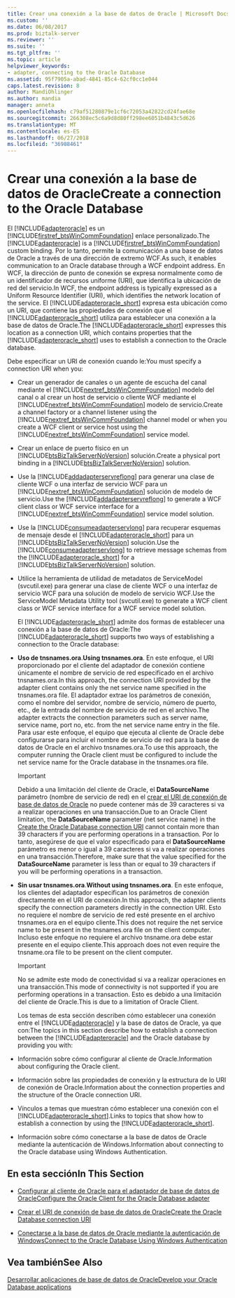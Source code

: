 ```yaml
---
title: Crear una conexión a la base de datos de Oracle | Microsoft Docs
ms.custom: ''
ms.date: 06/08/2017
ms.prod: biztalk-server
ms.reviewer: ''
ms.suite: ''
ms.tgt_pltfrm: ''
ms.topic: article
helpviewer_keywords:
- adapter, connecting to the Oracle Database
ms.assetid: 95f7905a-abad-4841-85c4-62cf0cc1e044
caps.latest.revision: 8
author: MandiOhlinger
ms.author: mandia
manager: anneta
ms.openlocfilehash: c79af51280879e1cf6c72053a42822cd24fae68e
ms.sourcegitcommit: 266308ec5c6a9d8d80ff298ee6051b4843c5d626
ms.translationtype: MT
ms.contentlocale: es-ES
ms.lasthandoff: 06/27/2018
ms.locfileid: "36988461"
---
```

# <a name="create-a-connection-to-the-oracle-database"></a><span data-ttu-id="a481d-102">Crear una conexión a la base de datos de Oracle</span><span class="sxs-lookup"><span data-stu-id="a481d-102">Create a connection to the Oracle Database</span></span>
<span data-ttu-id="a481d-103">El [!INCLUDE[adapteroracle](../../includes/adapteroracle-md.md)] es un [!INCLUDE[firstref_btsWinCommFoundation](../../includes/firstref-btswincommfoundation-md.md)] enlace personalizado.</span><span class="sxs-lookup"><span data-stu-id="a481d-103">The [!INCLUDE[adapteroracle](../../includes/adapteroracle-md.md)] is a [!INCLUDE[firstref_btsWinCommFoundation](../../includes/firstref-btswincommfoundation-md.md)] custom binding.</span></span> <span data-ttu-id="a481d-104">Por lo tanto, permite la comunicación a una base de datos de Oracle a través de una dirección de extremo WCF.</span><span class="sxs-lookup"><span data-stu-id="a481d-104">As such, it enables communication to an Oracle database through a WCF endpoint address.</span></span> <span data-ttu-id="a481d-105">En WCF, la dirección de punto de conexión se expresa normalmente como de un identificador de recursos uniforme (URI), que identifica la ubicación de red del servicio.</span><span class="sxs-lookup"><span data-stu-id="a481d-105">In WCF, the endpoint address is typically expressed as a Uniform Resource Identifier (URI), which identifies the network location of the service.</span></span> <span data-ttu-id="a481d-106">El [!INCLUDE[adapteroracle_short](../../includes/adapteroracle-short-md.md)] expresa esta ubicación como un URI, que contiene las propiedades de conexión que el [!INCLUDE[adapteroracle_short](../../includes/adapteroracle-short-md.md)] utiliza para establecer una conexión a la base de datos de Oracle.</span><span class="sxs-lookup"><span data-stu-id="a481d-106">The [!INCLUDE[adapteroracle_short](../../includes/adapteroracle-short-md.md)] expresses this location as a connection URI, which contains properties that the [!INCLUDE[adapteroracle_short](../../includes/adapteroracle-short-md.md)] uses to establish a connection to the Oracle database.</span></span>  
  
 <span data-ttu-id="a481d-107">Debe especificar un URI de conexión cuando le:</span><span class="sxs-lookup"><span data-stu-id="a481d-107">You must specify a connection URI when you:</span></span>  
  
- <span data-ttu-id="a481d-108">Crear un generador de canales o un agente de escucha del canal mediante el [!INCLUDE[nextref_btsWinCommFoundation](../../includes/nextref-btswincommfoundation-md.md)] modelo del canal o al crear un host de servicio o cliente WCF mediante el [!INCLUDE[nextref_btsWinCommFoundation](../../includes/nextref-btswincommfoundation-md.md)] modelo de servicio.</span><span class="sxs-lookup"><span data-stu-id="a481d-108">Create a channel factory or a channel listener using the [!INCLUDE[nextref_btsWinCommFoundation](../../includes/nextref-btswincommfoundation-md.md)] channel model or when you create a WCF client or service host using the [!INCLUDE[nextref_btsWinCommFoundation](../../includes/nextref-btswincommfoundation-md.md)] service model.</span></span>  
  
- <span data-ttu-id="a481d-109">Crear un enlace de puerto físico en un [!INCLUDE[btsBizTalkServerNoVersion](../../includes/btsbiztalkservernoversion-md.md)] solución.</span><span class="sxs-lookup"><span data-stu-id="a481d-109">Create a physical port binding in a [!INCLUDE[btsBizTalkServerNoVersion](../../includes/btsbiztalkservernoversion-md.md)] solution.</span></span>  
  
- <span data-ttu-id="a481d-110">Use la [!INCLUDE[addadapterservreflong](../../includes/addadapterservreflong-md.md)] para generar una clase de cliente WCF o una interfaz de servicio WCF para un [!INCLUDE[nextref_btsWinCommFoundation](../../includes/nextref-btswincommfoundation-md.md)] solución de modelo de servicio.</span><span class="sxs-lookup"><span data-stu-id="a481d-110">Use the [!INCLUDE[addadapterservreflong](../../includes/addadapterservreflong-md.md)] to generate a WCF client class or WCF service interface for a [!INCLUDE[nextref_btsWinCommFoundation](../../includes/nextref-btswincommfoundation-md.md)] service model solution.</span></span>  
  
- <span data-ttu-id="a481d-111">Use la [!INCLUDE[consumeadapterservlong](../../includes/consumeadapterservlong-md.md)] para recuperar esquemas de mensaje desde el [!INCLUDE[adapteroracle_short](../../includes/adapteroracle-short-md.md)] para un [!INCLUDE[btsBizTalkServerNoVersion](../../includes/btsbiztalkservernoversion-md.md)] solución.</span><span class="sxs-lookup"><span data-stu-id="a481d-111">Use the [!INCLUDE[consumeadapterservlong](../../includes/consumeadapterservlong-md.md)] to retrieve message schemas from the [!INCLUDE[adapteroracle_short](../../includes/adapteroracle-short-md.md)] for a [!INCLUDE[btsBizTalkServerNoVersion](../../includes/btsbiztalkservernoversion-md.md)] solution.</span></span>  
  
- <span data-ttu-id="a481d-112">Utilice la herramienta de utilidad de metadatos de ServiceModel (svcutil.exe) para generar una clase de cliente WCF o una interfaz de servicio WCF para una solución de modelo de servicio WCF.</span><span class="sxs-lookup"><span data-stu-id="a481d-112">Use the ServiceModel Metadata Utility tool (svcutil.exe) to generate a WCF client class or WCF service interface for a WCF service model solution.</span></span>  
  
  <span data-ttu-id="a481d-113">El [!INCLUDE[adapteroracle_short](../../includes/adapteroracle-short-md.md)] admite dos formas de establecer una conexión a la base de datos de Oracle:</span><span class="sxs-lookup"><span data-stu-id="a481d-113">The [!INCLUDE[adapteroracle_short](../../includes/adapteroracle-short-md.md)] supports two ways of establishing a connection to the Oracle database:</span></span>  
  
- <span data-ttu-id="a481d-114">**Uso de tnsnames.ora**.</span><span class="sxs-lookup"><span data-stu-id="a481d-114">**Using tnsnames.ora**.</span></span> <span data-ttu-id="a481d-115">En este enfoque, el URI proporcionado por el cliente del adaptador de conexión contiene únicamente el nombre de servicio de red especificado en el archivo tnsnames.ora.</span><span class="sxs-lookup"><span data-stu-id="a481d-115">In this approach, the connection URI provided by the adapter client contains only the net service name specified in the tnsnames.ora file.</span></span> <span data-ttu-id="a481d-116">El adaptador extrae los parámetros de conexión, como el nombre del servidor, nombre de servicio, número de puerto, etc., de la entrada del nombre de servicio de red en el archivo.</span><span class="sxs-lookup"><span data-stu-id="a481d-116">The adapter extracts the connection parameters such as server name, service name, port no, etc. from the net service name entry in the file.</span></span> <span data-ttu-id="a481d-117">Para usar este enfoque, el equipo que ejecuta al cliente de Oracle debe configurarse para incluir el nombre de servicio de red para la base de datos de Oracle en el archivo tnsnames.ora.</span><span class="sxs-lookup"><span data-stu-id="a481d-117">To use this approach, the computer running the Oracle client must be configured to include the net service name for the Oracle database in the tnsnames.ora file.</span></span>  
  
  > [!IMPORTANT]
  >  <span data-ttu-id="a481d-118">Debido a una limitación del cliente de Oracle, el **DataSourceName** parámetro (nombre de servicio de red) en el [crear el URI de conexión de base de datos de Oracle](../../adapters-and-accelerators/adapter-oracle-database/create-the-oracle-database-connection-uri.md) no puede contener más de 39 caracteres si va a realizar operaciones en una transacción.</span><span class="sxs-lookup"><span data-stu-id="a481d-118">Due to an Oracle Client limitation, the **DataSourceName** parameter (net service name) in the [Create the Oracle Database connection URI](../../adapters-and-accelerators/adapter-oracle-database/create-the-oracle-database-connection-uri.md) cannot contain more than 39 characters if you are performing operations in a transaction.</span></span> <span data-ttu-id="a481d-119">Por lo tanto, asegúrese de que el valor especificado para el **DataSourceName** parámetro es menor o igual a 39 caracteres si va a realizar operaciones en una transacción.</span><span class="sxs-lookup"><span data-stu-id="a481d-119">Therefore, make sure that the value specified for the **DataSourceName** parameter is less than or equal to 39 characters if you will be performing operations in a transaction.</span></span>  
  
- <span data-ttu-id="a481d-120">**Sin usar tnsnames.ora**.</span><span class="sxs-lookup"><span data-stu-id="a481d-120">**Without using tnsnames.ora**.</span></span> <span data-ttu-id="a481d-121">En este enfoque, los clientes del adaptador especifican los parámetros de conexión directamente en el URI de conexión.</span><span class="sxs-lookup"><span data-stu-id="a481d-121">In this approach, the adapter clients specify the connection parameters directly in the connection URI.</span></span> <span data-ttu-id="a481d-122">Esto no requiere el nombre de servicio de red esté presente en el archivo tnsnames.ora en el equipo cliente.</span><span class="sxs-lookup"><span data-stu-id="a481d-122">This does not require the net service name to be present in the tnsnames.ora file on the client computer.</span></span> <span data-ttu-id="a481d-123">Incluso este enfoque no requiere el archivo tnsname.ora debe estar presente en el equipo cliente.</span><span class="sxs-lookup"><span data-stu-id="a481d-123">This approach does not even require the tnsname.ora file to be present on the client computer.</span></span>  
  
  > [!IMPORTANT]
  >  <span data-ttu-id="a481d-124">No se admite este modo de conectividad si va a realizar operaciones en una transacción.</span><span class="sxs-lookup"><span data-stu-id="a481d-124">This mode of connectivity is not supported if you are performing operations in a transaction.</span></span> <span data-ttu-id="a481d-125">Esto es debido a una limitación del cliente de Oracle.</span><span class="sxs-lookup"><span data-stu-id="a481d-125">This is due to a limitation of Oracle Client.</span></span>  
  
  <span data-ttu-id="a481d-126">Los temas de esta sección describen cómo establecer una conexión entre el [!INCLUDE[adapteroracle](../../includes/adapteroracle-md.md)] y la base de datos de Oracle, ya que con:</span><span class="sxs-lookup"><span data-stu-id="a481d-126">The topics in this section describe how to establish a connection between the [!INCLUDE[adapteroracle](../../includes/adapteroracle-md.md)] and the Oracle database by providing you with:</span></span>  
  
- <span data-ttu-id="a481d-127">Información sobre cómo configurar al cliente de Oracle.</span><span class="sxs-lookup"><span data-stu-id="a481d-127">Information about configuring the Oracle client.</span></span>  
  
- <span data-ttu-id="a481d-128">Información sobre las propiedades de conexión y la estructura de lo URI de conexión de Oracle.</span><span class="sxs-lookup"><span data-stu-id="a481d-128">Information about the connection properties and the structure of the Oracle connection URI.</span></span>  
  
- <span data-ttu-id="a481d-129">Vínculos a temas que muestran cómo establecer una conexión con el [!INCLUDE[adapteroracle_short](../../includes/adapteroracle-short-md.md)].</span><span class="sxs-lookup"><span data-stu-id="a481d-129">Links to topics that show how to establish a connection by using the [!INCLUDE[adapteroracle_short](../../includes/adapteroracle-short-md.md)].</span></span>  
  
- <span data-ttu-id="a481d-130">Información sobre cómo conectarse a la base de datos de Oracle mediante la autenticación de Windows.</span><span class="sxs-lookup"><span data-stu-id="a481d-130">Information about connecting to the Oracle database using Windows Authentication.</span></span>  
  
## <a name="in-this-section"></a><span data-ttu-id="a481d-131">En esta sección</span><span class="sxs-lookup"><span data-stu-id="a481d-131">In This Section</span></span>  
  
-   [<span data-ttu-id="a481d-132">Configurar al cliente de Oracle para el adaptador de base de datos de Oracle</span><span class="sxs-lookup"><span data-stu-id="a481d-132">Configure the Oracle Client for the Oracle Database adapter</span></span>](../../adapters-and-accelerators/adapter-oracle-database/configure-the-oracle-client-for-the-oracle-database-adapter.md)  
  
-   [<span data-ttu-id="a481d-133">Crear el URI de conexión de base de datos de Oracle</span><span class="sxs-lookup"><span data-stu-id="a481d-133">Create the Oracle Database connection URI</span></span>](../../adapters-and-accelerators/adapter-oracle-database/create-the-oracle-database-connection-uri.md)  
  
-   [<span data-ttu-id="a481d-134">Conectarse a la base de datos de Oracle mediante la autenticación de Windows</span><span class="sxs-lookup"><span data-stu-id="a481d-134">Connect to the Oracle Database Using Windows Authentication</span></span>](../../adapters-and-accelerators/adapter-oracle-database/connect-to-the-oracle-database-using-windows-authentication.md)  
  
## <a name="see-also"></a><span data-ttu-id="a481d-135">Vea también</span><span class="sxs-lookup"><span data-stu-id="a481d-135">See Also</span></span>  
[<span data-ttu-id="a481d-136">Desarrollar aplicaciones de base de datos de Oracle</span><span class="sxs-lookup"><span data-stu-id="a481d-136">Develop your Oracle Database applications</span></span>](../../adapters-and-accelerators/adapter-oracle-database/develop-your-oracle-database-applications.md)